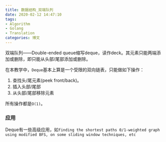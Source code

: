 ```yaml
---
title: 数据结构_双端队列
date: 2020-02-12 14:47:10
tags: 
- Algorithm
- Golang
- Translation
categories: 博文
---
```

双端队列——Double-ended queue缩写deque，读作deck。其元素只能两端添加或删除，即只能从头部/尾部添加或删除。

<!--more-->

在本教学中，`Deque`基本上算是一个受限的双向链表，只能做如下操作：
1. 查找头/尾元素(peek front/back)。
2. 插入头部/尾部
3. 从头部/尾部移除元素

所有操作都是`O(1)`。

### 应用
Deque有一些高级应用，如`finding the shortest paths 0/1-weighted graph using modified BFS, on some sliding window techniques, etc`
